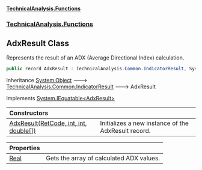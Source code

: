 #### [TechnicalAnalysis\.Functions](Atypical.TechnicalAnalysis.Functions.md 'Atypical\.TechnicalAnalysis\.Functions')
### [TechnicalAnalysis\.Functions](Atypical.TechnicalAnalysis.Functions.md#TechnicalAnalysis.Functions 'TechnicalAnalysis\.Functions')

## AdxResult Class

Represents the result of an ADX \(Average Directional Index\) calculation\.

```csharp
public record AdxResult : TechnicalAnalysis.Common.IndicatorResult, System.IEquatable<TechnicalAnalysis.Functions.AdxResult>
```

Inheritance [System\.Object](https://docs.microsoft.com/en-us/dotnet/api/System.Object 'System\.Object') &#129106; [TechnicalAnalysis\.Common\.IndicatorResult](https://docs.microsoft.com/en-us/dotnet/api/TechnicalAnalysis.Common.IndicatorResult 'TechnicalAnalysis\.Common\.IndicatorResult') &#129106; AdxResult

Implements [System\.IEquatable&lt;](https://docs.microsoft.com/en-us/dotnet/api/System.IEquatable-1 'System\.IEquatable\`1')[AdxResult](AdxResult.md 'TechnicalAnalysis\.Functions\.AdxResult')[&gt;](https://docs.microsoft.com/en-us/dotnet/api/System.IEquatable-1 'System\.IEquatable\`1')

| Constructors | |
| :--- | :--- |
| [AdxResult\(RetCode, int, int, double\[\]\)](AdxResult.AdxResult(RetCode,int,int,double[]).md 'TechnicalAnalysis\.Functions\.AdxResult\.AdxResult\(TechnicalAnalysis\.Common\.RetCode, int, int, double\[\]\)') | Initializes a new instance of the AdxResult record\. |

| Properties | |
| :--- | :--- |
| [Real](AdxResult.Real.md 'TechnicalAnalysis\.Functions\.AdxResult\.Real') | Gets the array of calculated ADX values\. |
